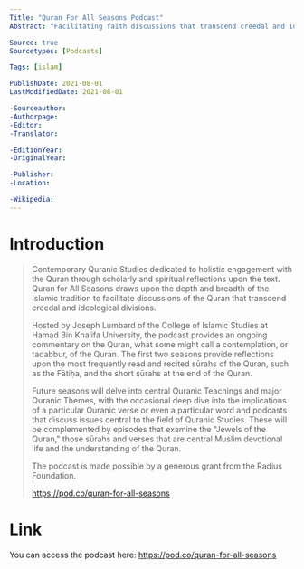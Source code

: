 ```yaml
---
Title: "Quran For All Seasons Podcast"
Abstract: "Facilitating faith discussions that transcend creedal and ideological divisions through contemplation, or tadabbur, of the Quran."

Source: true
Sourcetypes: [Podcasts]

Tags: [islam]

PublishDate: 2021-08-01
LastModifiedDate: 2021-08-01

-Sourceauthor:
-Authorpage:
-Editor:
-Translator:

-EditionYear:
-OriginalYear:

-Publisher: 
-Location:

-Wikipedia:
---
```

# Introduction
>Contemporary Quranic Studies dedicated to holistic engagement with the Quran through scholarly and spiritual reflections upon the text. Quran for All Seasons draws upon the depth and breadth of the Islamic tradition to facilitate discussions of the Quran that transcend creedal and ideological divisions.
>
>Hosted by Joseph Lumbard of the College of Islamic Studies at Hamad Bin Khalifa University, the podcast provides an ongoing commentary on the Quran, what some might call a contemplation, or tadabbur, of the Quran. The first two seasons provide reflections upon the most frequently read and recited sūrahs of the Quran, such as the Fātiḥa, and the short ṣūrahs at the end of the Quran.  
>
>Future seasons will delve into central Quranic Teachings and major Quranic Themes, with the occasional deep dive into the implications of a particular Quranic verse or even a particular word and podcasts that discuss issues central to the field of Quranic Studies. These will be complemented by episodes that examine the "Jewels of the Quran," those sūrahs and verses that are central Muslim devotional life and the understanding of the Quran.
>
>The podcast is made possible by a generous grant from the Radius Foundation.
>
>https://pod.co/quran-for-all-seasons

# Link
You can access the podcast here: https://pod.co/quran-for-all-seasons